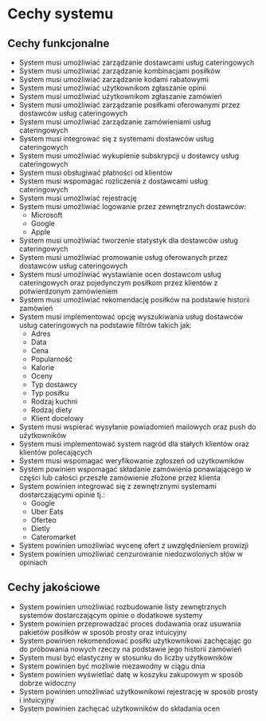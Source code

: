 # Cechy systemu
## Cechy funkcjonalne
 - System musi umożliwiać zarządzanie dostawcami usług cateringowych
 - System musi umożliwiać zarządzanie kombinacjami posiłków
 - System musi umożliwiać zarządzanie kodami rabatowymi
 - System musi umożliwiać użytkownikom zgłaszanie opinii
 - System musi umożliwiać użytkownikom zgłaszanie zamówień
 - System musi umożliwiać zarządzanie posiłkami oferowanymi przez dostawców usług cateringowych
 - System musi umożliwiać zarządzanie zamówieniami usług cateringowych
 - System musi integrować się z systemami dostawców usług cateringowych
 - System musi umożliwiać wykupienie subskrypcji u dostawcy usług cateringowych
 - System musi obsługiwać płatności od klientów
 - System musi wspomagać rozliczenia z dostawcami usług cateringowych
 - System musi umożliwiać rejestrację
 - System musi umożliwiać logowanie przez zewnętrznych dostawców: 
	 - Microsoft
	 - Google
	 - Apple
 - System musi umożliwiać tworzenie statystyk dla dostawców usług cateringowych
 - System musi umożliwiać promowanie usług oferowanych przez dostawców usług cateringowych
 - System musi umożliwiać wystawianie ocen dostawcom usług cateringowych oraz pojedynczym posiłkom przez klientów z potwierdzonym zamówieniem
 - System musi umożliwiać rekomendację posiłków na podstawie historii zamówień
 - System musi implementować opcję wyszukiwania usług dostawców usług cateringowych na podstawie filtrów takich jak: 
	 - Adres
	 - Data
	 - Cena
	 - Popularność
	 - Kalorie
	 - Oceny
	 - Typ dostawcy
	 - Typ posiłku
	 - Rodzaj kuchni
	 - Rodzaj diety
	 - Klient docelowy
 - System musi wspierać wysyłanie powiadomień mailowych oraz push do użytkowników
 - System musi implementować system nagród dla stałych klientów oraz klientów polecających
 - System musi wspomagać weryfikowanie zgłoszeń od użytkowników
 - System powinien wspomagać składanie zamówienia ponawiającego w części lub całości przeszłe zamówienie złożone przez klienta
 - System powinien integrować się z zewnętrznymi systemami dostarczającymi opinie tj.:
	 - Google
	 - Uber Eats
	 - Oferteo
	 - Dietly
	 - Cateromarket
 - System powinien umożliwiać wycenę ofert z uwzględnieniem prowizji
 - System powinien umożliwiać cenzurowanie niedozwolonych słów w opiniach


## Cechy jakościowe
 - System powinien umożliwiać rozbudowanie listy zewnętrznych systemów dostarczającym opinie o dodatkowe systemy
 - System powinien przeprowadzać proces dodawania oraz usuwania pakietów posiłków w sposób prosty oraz intuicyjny
 - System powinien rekomendować posiłki użytkownikowi zachęcając go do próbowania nowych rzeczy na podstawie jego historii zamówień
 - System musi być elastyczny w stosunku do liczby użytkowników
 - System powinien być możliwie niezawodny w ciągu dnia
 - System powinien wyświetlać datę w koszyku zakupowym w sposób dobrze widoczny
 - System powinien umożliwiać użytkownikowi rejestrację w sposób prosty i intuicyjny
 - System powinien zachęcać użytkowników do składania ocen
